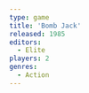 ```yaml
---
type: game
title: 'Bomb Jack'
released: 1985
editors: 
  - Elite
players: 2
genres:
  - Action
---
```


